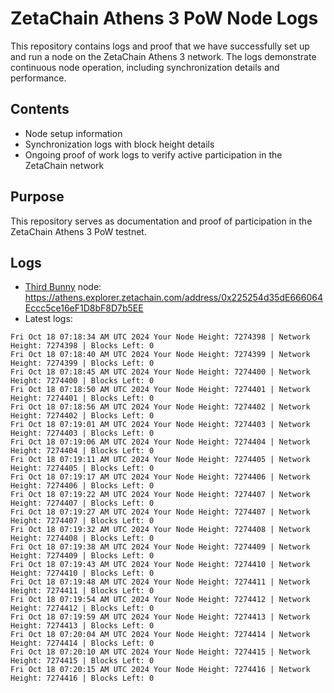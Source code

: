 # ZetaChain Athens 3 PoW Node Logs
This repository contains logs and proof that we have successfully set up and run a node on the ZetaChain Athens 3 network. The logs demonstrate continuous node operation, including synchronization details and performance.

## Contents
- Node setup information
- Synchronization logs with block height details
- Ongoing proof of work logs to verify active participation in the ZetaChain network

## Purpose
This repository serves as documentation and proof of participation in the ZetaChain Athens 3 PoW testnet.

## Logs

- [Third Bunny](https://thirdbunny.xyz/) node: https://athens.explorer.zetachain.com/address/0x225254d35dE666064Eccc5ce16eF1D8bF8D7b5EE
- Latest logs:
```
Fri Oct 18 07:18:34 AM UTC 2024 Your Node Height: 7274398 | Network Height: 7274398 | Blocks Left: 0
Fri Oct 18 07:18:40 AM UTC 2024 Your Node Height: 7274399 | Network Height: 7274399 | Blocks Left: 0
Fri Oct 18 07:18:45 AM UTC 2024 Your Node Height: 7274400 | Network Height: 7274400 | Blocks Left: 0
Fri Oct 18 07:18:50 AM UTC 2024 Your Node Height: 7274401 | Network Height: 7274401 | Blocks Left: 0
Fri Oct 18 07:18:56 AM UTC 2024 Your Node Height: 7274402 | Network Height: 7274402 | Blocks Left: 0
Fri Oct 18 07:19:01 AM UTC 2024 Your Node Height: 7274403 | Network Height: 7274403 | Blocks Left: 0
Fri Oct 18 07:19:06 AM UTC 2024 Your Node Height: 7274404 | Network Height: 7274404 | Blocks Left: 0
Fri Oct 18 07:19:11 AM UTC 2024 Your Node Height: 7274405 | Network Height: 7274405 | Blocks Left: 0
Fri Oct 18 07:19:17 AM UTC 2024 Your Node Height: 7274406 | Network Height: 7274406 | Blocks Left: 0
Fri Oct 18 07:19:22 AM UTC 2024 Your Node Height: 7274407 | Network Height: 7274407 | Blocks Left: 0
Fri Oct 18 07:19:27 AM UTC 2024 Your Node Height: 7274407 | Network Height: 7274407 | Blocks Left: 0
Fri Oct 18 07:19:32 AM UTC 2024 Your Node Height: 7274408 | Network Height: 7274408 | Blocks Left: 0
Fri Oct 18 07:19:38 AM UTC 2024 Your Node Height: 7274409 | Network Height: 7274409 | Blocks Left: 0
Fri Oct 18 07:19:43 AM UTC 2024 Your Node Height: 7274410 | Network Height: 7274410 | Blocks Left: 0
Fri Oct 18 07:19:48 AM UTC 2024 Your Node Height: 7274411 | Network Height: 7274411 | Blocks Left: 0
Fri Oct 18 07:19:54 AM UTC 2024 Your Node Height: 7274412 | Network Height: 7274412 | Blocks Left: 0
Fri Oct 18 07:19:59 AM UTC 2024 Your Node Height: 7274413 | Network Height: 7274413 | Blocks Left: 0
Fri Oct 18 07:20:04 AM UTC 2024 Your Node Height: 7274414 | Network Height: 7274414 | Blocks Left: 0
Fri Oct 18 07:20:10 AM UTC 2024 Your Node Height: 7274415 | Network Height: 7274415 | Blocks Left: 0
Fri Oct 18 07:20:15 AM UTC 2024 Your Node Height: 7274416 | Network Height: 7274416 | Blocks Left: 0
```
